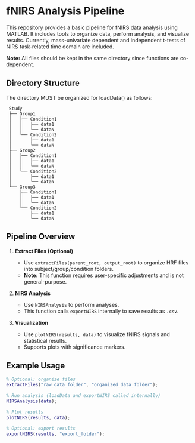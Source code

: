 # fNIRS Analysis Pipeline

This repository provides a basic pipeline for fNIRS data analysis using MATLAB. It includes tools to organize data, perform analysis, and visualize results.
Currently, mass-univariate dependent and independent t-tests of NIRS task-related time domain are included.

**Note:** All files should be kept in the same directory since functions are co-dependent.

## Directory Structure

The directory MUST be organized for loadData() as follows:
```
 Study
 ├── Group1
 │   ├── Condition1
 │   │   ├── data1
 │   │   └── dataN
 │   └── Condition2
 │       ├── data1
 │       └── dataN
 ├── Group2
 │   ├── Condition1
 │   │   ├── data1
 │   │   └── dataN
 │   └── Condition2
 │       ├── data1
 │       └── dataN
 └── Group3
     ├── Condition1
     │   ├── data1
     │   └── dataN
     └── Condition2
         ├── data1
         └── dataN
```
## Pipeline Overview

1. **Extract Files (Optional)**
   - Use `extractFiles(parent_root, output_root)` to organize HRF files into subject/group/condition folders.
   - **Note:** This function requires user-specific adjustments and is not general-purpose.

2. **NIRS Analysis**
   - Use `NIRSAnalysis` to perform analyses.
   - This function calls `exportNIRS` internally to save results as `.csv`.
  
3. **Visualization**
   - Use `plotNIRS(results, data)` to visualize fNIRS signals and statistical results.
   - Supports plots with significance markers.

## Example Usage

```matlab
% Optional: organize files
extractFiles("raw_data_folder", "organized_data_folder");

% Run analysis (loadData and exportNIRS called internally)
NIRSAnalysis(data);

% Plot results
plotNIRS(results, data);

% Optional: export results
exportNIRS(results, "export_folder");
